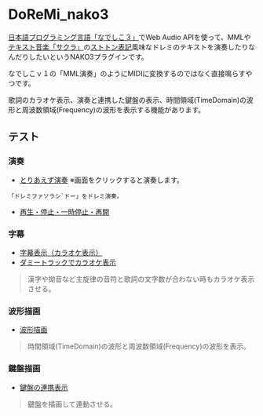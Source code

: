 # DoReMi_nako3
[日本語プログラミング言語「なでしこ３」](https://nadesi.com/doc3/)でWeb Audio APIを使って、MMLや[テキスト音楽「サクラ」](https://sakuramml.com/)の[ストトン表記](https://sakuramml.com/wiki/index.php?%E3%82%B9%E3%83%88%E3%83%88%E3%83%B3%E8%A1%A8%E8%A8%98)風味なドレミのテキストを演奏したりなんだりしたいというNAKO3プラグインです。

なでしこｖ１の「MML演奏」のようにMIDIに変換するのではなく直接鳴らすやつです。

歌詞のカラオケ表示、演奏と連携した鍵盤の表示、時間領域(TimeDomain)の波形と周波数領域(Frequency)の波形を表示する機能があります。


## テスト
### 演奏
- [とりあえず演奏](https://snowdrops89.github.io/DoReMi_nako3/test/test0.html)
※画面をクリックすると演奏します。
```
「ドレミファソラシ`ドー」をドレミ演奏。
```
- [再生・停止・一時停止・再開](https://snowdrops89.github.io/DoReMi_nako3/test/test1.html)
### 字幕
- [字幕表示（カラオケ表示）](https://snowdrops89.github.io/DoReMi_nako3/test/test2.html)
- [ダミートラックでカラオケ表示](https://snowdrops89.github.io/DoReMi_nako3/test/test3.html)

> 漢字や拗音など主旋律の音符と歌詞の文字数が合わない時もカラオケ表示させる。

### 波形描画
- [波形描画](https://snowdrops89.github.io/DoReMi_nako3/test/test4.html)

> 時間領域(TimeDomain)の波形と周波数領域(Frequency)の波形を表示。

### 鍵盤描画
- [鍵盤の連携表示](https://snowdrops89.github.io/DoReMi_nako3/test/test5.html)

> 鍵盤を描画して連動させる。
